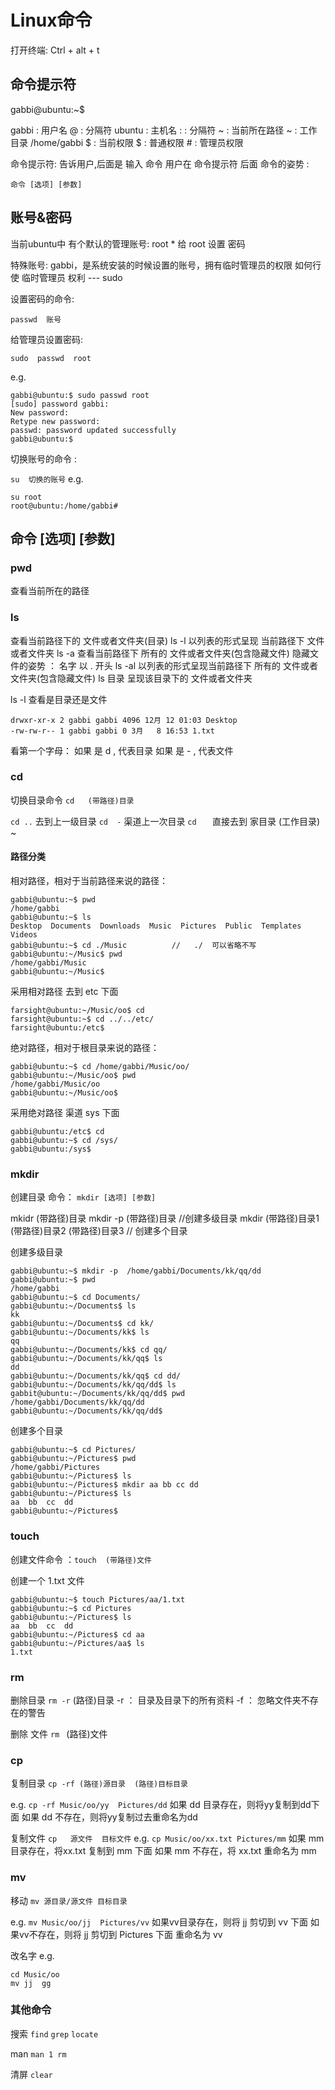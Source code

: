 # Linux命令

打开终端:		Ctrl + alt + t

## 命令提示符

gabbi@ubuntu:~$

gabbi 	:		用户名
@			:		分隔符
ubuntu		: 		主机名
:			:		分隔符
~			:		当前所在路径
					~ : 工作目录 /home/gabbi
$			:		当前权限
					$ : 普通权限
                    			\# : 管理员权限

命令提示符:
告诉用户,后面是 输入 命令
用户在 命令提示符 后面 命令的姿势 :

`命令 [选项] [参数]`

## 账号&密码

当前ubuntu中 有个默认的管理账号: root
	* 给 root 设置 密码

特殊账号: gabbi，是系统安装的时候设置的账号，拥有临时管理员的权限
	如何行使 临时管理员 权利  ---  sudo

设置密码的命令:

`passwd  账号`

给管理员设置密码:

```
sudo  passwd  root
```

e.g.

```
gabbi@ubuntu:$ sudo passwd root
[sudo] password gabbi:
New password:
Retype new password:
passwd: password updated successfully
gabbi@ubuntu:$
```

切换账号的命令 :

`su  切换的账号`
e.g.

```
su root
root@ubuntu:/home/gabbi#
```

## 命令 [选项] [参数]

### pwd

查看当前所在的路径

### ls

查看当前路径下的 文件或者文件夹(目录)
ls -l    	以列表的形式呈现 当前路径下 文件或者文件夹
ls -a    	查看当前路径下 所有的 文件或者文件夹(包含隐藏文件)
					隐藏文件的姿势 ： 名字 以 . 开头
ls -al	 以列表的形式呈现当前路径下 所有的 文件或者文件夹(包含隐藏文件)
ls 目录  	呈现该目录下的 文件或者文件夹

ls -l 查看是目录还是文件

```
drwxr-xr-x 2 gabbi gabbi 4096 12月 12 01:03 Desktop
-rw-rw-r-- 1 gabbi gabbi 0 3月   8 16:53 1.txt
```

看第一个字母：
	如果 是  d , 代表目录
	如果 是  - , 代表文件

### cd

切换目录命令  `cd   (带路径)目录`

`cd ..` 	去到上一级目录
`cd  -`		渠道上一次目录
`cd   `   		直接去到 家目录 (工作目录)  ~

#### 路径分类

相对路径，相对于当前路径来说的路径：

```
gabbi@ubuntu:~$ pwd
/home/gabbi
gabbi@ubuntu:~$ ls
Desktop  Documents  Downloads  Music  Pictures  Public  Templates  Videos
gabbi@ubuntu:~$ cd ./Music			//   ./  可以省略不写
gabbi@ubuntu:~/Music$ pwd
/home/gabbi/Music
gabbi@ubuntu:~/Music$
```

采用相对路径 去到  etc 下面

```
farsight@ubuntu:~/Music/oo$ cd
farsight@ubuntu:~$ cd ../../etc/
farsight@ubuntu:/etc$
```

绝对路径，相对于根目录来说的路径：

```
gabbi@ubuntu:~$ cd /home/gabbi/Music/oo/
gabbi@ubuntu:~/Music/oo$ pwd
/home/gabbi/Music/oo
gabbi@ubuntu:~/Music/oo$
```

采用绝对路径 渠道  sys 下面

```
gabbi@ubuntu:/etc$ cd
gabbi@ubuntu:~$ cd /sys/
gabbi@ubuntu:/sys$
```

### mkdir

创建目录 命令： `mkdir [选项] [参数]`

mkidr  (带路径)目录
mkdir   -p   (带路径)目录   //创建多级目录
mkdir   (带路径)目录1    (带路径)目录2   (带路径)目录3    // 创建多个目录

创建多级目录

```
gabbi@ubuntu:~$ mkdir -p  /home/gabbi/Documents/kk/qq/dd
gabbi@ubuntu:~$ pwd
/home/gabbi
gabbi@ubuntu:~$ cd Documents/
gabbi@ubuntu:~/Documents$ ls
kk
gabbi@ubuntu:~/Documents$ cd kk/
gabbi@ubuntu:~/Documents/kk$ ls
qq
gabbi@ubuntu:~/Documents/kk$ cd qq/
gabbi@ubuntu:~/Documents/kk/qq$ ls
dd
gabbi@ubuntu:~/Documents/kk/qq$ cd dd/
gabbi@ubuntu:~/Documents/kk/qq/dd$ ls
gabbit@ubuntu:~/Documents/kk/qq/dd$ pwd
/home/gabbi/Documents/kk/qq/dd
gabbi@ubuntu:~/Documents/kk/qq/dd$
```

创建多个目录

```
gabbi@ubuntu:~$ cd Pictures/
gabbi@ubuntu:~/Pictures$ pwd
/home/gabbi/Pictures
gabbi@ubuntu:~/Pictures$ ls
gabbi@ubuntu:~/Pictures$ mkdir aa bb cc dd
gabbi@ubuntu:~/Pictures$ ls
aa  bb  cc  dd
gabbi@ubuntu:~/Pictures$
```

### touch

创建文件命令 ：`touch  (带路径)文件`

创建一个 1.txt 文件

```
gabbi@ubuntu:~$ touch Pictures/aa/1.txt
gabbi@ubuntu:~$ cd Pictures
gabbi@ubuntu:~/Pictures$ ls
aa  bb  cc  dd
gabbi@ubuntu:~/Pictures$ cd aa
gabbi@ubuntu:~/Pictures/aa$ ls
1.txt
```

### rm

删除目录 `rm -r`  (路径)目录
-r   ：  目录及目录下的所有资料
-f 	 ：  忽略文件夹不存在的警告

删除 文件 `rm ` (路径)文件

### cp

复制目录 		`cp -rf (路径)源目录  (路径)目标目录`

e.g. 		`cp -rf Music/oo/yy  Pictures/dd`
		如果 dd 目录存在，则将yy复制到dd下面
		如果 dd 不存在，则将yy复制过去重命名为dd

复制文件		 `cp   源文件  目标文件`
e.g.		`cp Music/oo/xx.txt Pictures/mm`
		如果 mm 目录存在，将xx.txt 复制到 mm 下面
		如果 mm 不存在，将 xx.txt 重命名为 mm

### mv

移动		 `mv 源目录/源文件 目标目录 `

e.g.		`mv Music/oo/jj  Pictures/vv`
		如果vv目录存在，则将 jj 剪切到 vv 下面
		如果vv不存在，则将 jj 剪切到 Pictures 下面 重命名为 vv

改名字 e.g.

```
cd Music/oo
mv jj  gg
```

### 其他命令

搜索		`find`
		`grep`
		`locate`

man		`man 1 rm`

清屏		`clear`
